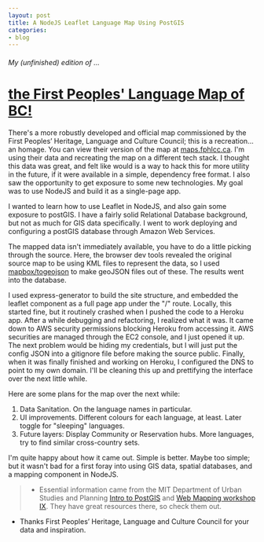 ```yaml
---
layout: post
title: A NodeJS Leaflet Language Map Using PostGIS
categories:
- blog
---
```


###### My (unfinished) edition of ... 
# [the First Peoples' Language Map of BC!](http://fplangmap.maakusii.com/)

There's a more robustly developed and official map commissioned by the First Peoples’ Heritage, Language and Culture Council; this is a recreation... an homage. You can view their version of the map at [maps.fphlcc.ca](http://maps.fphlcc.ca/). I'm using their data and recreating the map on a different tech stack. I thought this data was great, and felt like would is a way to hack this for more utility in the future, if it were available in a simple, dependency free format. I also saw the opportunity to get exposure to some new technologies. My goal was to use NodeJS and build it as a single-page app.

I wanted to learn how to use Leaflet in NodeJS, and also gain some exposure to postGIS. I have a fairly solid Relational Database background, but not as much for GIS data specifically. I went to work deploying and configuring a postGIS database through Amazon Web Services.

The mapped data isn't immediately available, you have to do a little picking through the source. Here, the browser dev tools revealed the original source map to be using KML files to represent the data, so I used [mapbox/togeojson](https://github.com/mapbox/togeojson) to make geoJSON files out of these. The results went into the database.

I used express-generator to build the site structure, and embedded the leaflet component as a full page app under the "/" route. Locally, this started fine, but it routinely crashed when I pushed the code to a Heroku app. After a while debugging and refactoring, I realized what it was. It came down to AWS security permissions blocking Heroku from accessing it. AWS securities are managed through the EC2 console, and I just opened it up. The next problem would be hiding my credentials, but I will just put the config JSON into a gitignore file before making the source public. Finally, when it was finally finished and working on Heroku, I configured the DNS to point to my own domain. I'll be cleaning this up and prettifying the interface over the next little while.

Here are some plans for the map over the next while:

1. Data Sanitation. On the language names in particular.
2. UI improvements. Different colours for each language, at least. Later toggle for "sleeping" languages.
3. Future layers: Display Community or Reservation hubs. More languages, try to find similar cross-country sets.

I'm quite happy about how it came out. Simple is better. Maybe too simple; but it wasn't bad for a first foray into using GIS data, spatial databases, and a mapping component in NodeJS.

> * Essential information came from the MIT Department of Urban Studies and Planning [Intro to PostGIS](http://duspviz.mit.edu/tutorials/intro-postgis/) and [Web Mapping workshop IX](http://duspviz.mit.edu/web-map-workshop/leaflet_nodejs_postgis/). They have great resources there, so check them out.
* Thanks First Peoples’ Heritage, Language and Culture Council for your data and inspiration.